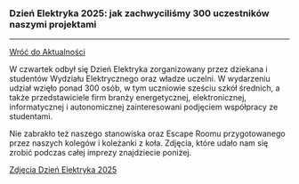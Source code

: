 ### Dzień Elektryka 2025: jak zachwyciliśmy 300 uczestników naszymi projektami
---

[Wróć do Aktualności](../news.html)

W czwartek odbył się Dzień Elektryka zorganizowany przez dziekana i studentów Wydziału Elektrycznego oraz władze uczelni. W wydarzeniu udział wzięło ponad 300 osób, w tym uczniowie sześciu szkół średnich, a także przedstawiciele firm branży energetycznej, elektronicznej, informatycznej i autonomicznej zainteresowani podjęciem współpracy ze studentami.

Nie zabrakło też naszego stanowiska oraz Escape Roomu przygotowanego przez naszych kolegów i koleżanki z koła. Zdjęcia, które udało nam się zrobić podczas całej imprezy znajdziecie poniżej.

[Zdjęcia Dzień Elektryka 2025]()